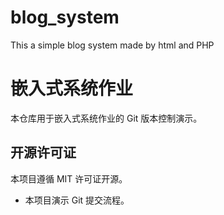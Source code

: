 # blog_system
This a simple blog system made by html and PHP
# 嵌入式系统作业
本仓库用于嵌入式系统作业的 Git 版本控制演示。
## 开源许可证
本项目遵循 MIT 许可证开源。
- 本项目演示 Git 提交流程。